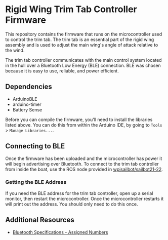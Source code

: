 # Rigid Wing Trim Tab Controller Firmware

This repository contains the firmware that runs on the microcontroller used to control the trim tab. The trim tab is an essential part of the rigid wing assembly and is used to adjust the main wing's angle of attack relative to the wind.

The trim tab controller communicates with the main control system located in the hull over a Bluetooth Low Energy (BLE) connection. BLE was chosen because it is easy to use, reliable, and power efficient.


## Dependencies
- ArduinoBLE
- arduino-timer
- Battery Sense

Before you can compile the firmware, you'll need to install the libraries listed above. You can do this from within the Arduino IDE, by going to `Tools` > `Manage Libraries...`.


## Connecting to BLE
Once the firmware has been uploaded and the microcontroller has power it will begin advertising over Bluetooth. To connect to the trim tab controller from inside the boat, use the ROS node provided in [wpisailbot/sailbot21-22](https://github.com/wpisailbot/sailbot21-22).

### Getting the BLE Address
If you need the BLE address for the trim tab controller, open up a serial monitor, then restart the microcontroller. Once the microcontroller restarts it will print out the address. You should only need to do this once.


## Additional Resources
- [Bluetooth Specifications - Assigned Numbers](https://www.bluetooth.com/specifications/assigned-numbers/)
